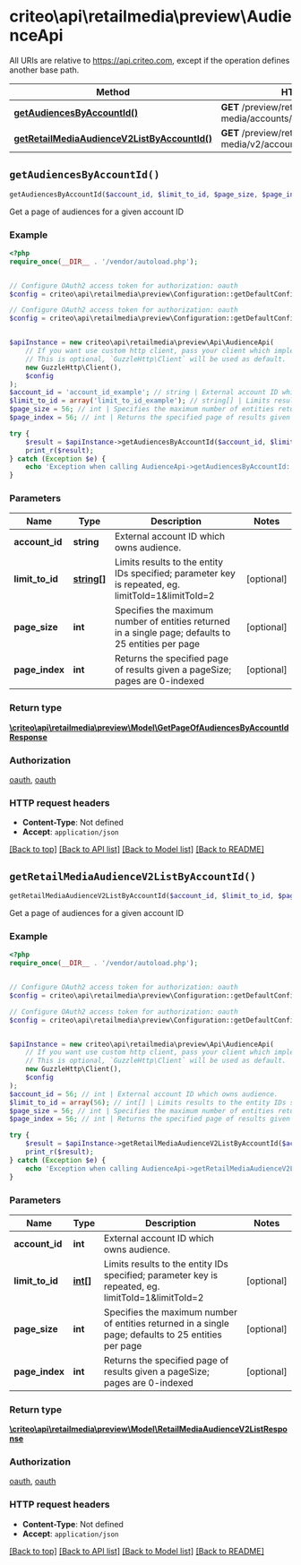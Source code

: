 # criteo\api\retailmedia\preview\AudienceApi

All URIs are relative to https://api.criteo.com, except if the operation defines another base path.

| Method | HTTP request | Description |
| ------------- | ------------- | ------------- |
| [**getAudiencesByAccountId()**](AudienceApi.md#getAudiencesByAccountId) | **GET** /preview/retail-media/accounts/{accountId}/audiences |  |
| [**getRetailMediaAudienceV2ListByAccountId()**](AudienceApi.md#getRetailMediaAudienceV2ListByAccountId) | **GET** /preview/retail-media/v2/accounts/{accountId}/audiences |  |


## `getAudiencesByAccountId()`

```php
getAudiencesByAccountId($account_id, $limit_to_id, $page_size, $page_index): \criteo\api\retailmedia\preview\Model\GetPageOfAudiencesByAccountIdResponse
```



Get a page of audiences for a given account ID

### Example

```php
<?php
require_once(__DIR__ . '/vendor/autoload.php');


// Configure OAuth2 access token for authorization: oauth
$config = criteo\api\retailmedia\preview\Configuration::getDefaultConfiguration()->setAccessToken('YOUR_ACCESS_TOKEN');

// Configure OAuth2 access token for authorization: oauth
$config = criteo\api\retailmedia\preview\Configuration::getDefaultConfiguration()->setAccessToken('YOUR_ACCESS_TOKEN');


$apiInstance = new criteo\api\retailmedia\preview\Api\AudienceApi(
    // If you want use custom http client, pass your client which implements `GuzzleHttp\ClientInterface`.
    // This is optional, `GuzzleHttp\Client` will be used as default.
    new GuzzleHttp\Client(),
    $config
);
$account_id = 'account_id_example'; // string | External account ID which owns audience.
$limit_to_id = array('limit_to_id_example'); // string[] | Limits results to the entity IDs specified; parameter key is repeated, eg. limitToId=1&limitToId=2
$page_size = 56; // int | Specifies the maximum number of entities returned in a single page; defaults to 25 entities per page
$page_index = 56; // int | Returns the specified page of results given a pageSize; pages are 0-indexed

try {
    $result = $apiInstance->getAudiencesByAccountId($account_id, $limit_to_id, $page_size, $page_index);
    print_r($result);
} catch (Exception $e) {
    echo 'Exception when calling AudienceApi->getAudiencesByAccountId: ', $e->getMessage(), PHP_EOL;
}
```

### Parameters

| Name | Type | Description  | Notes |
| ------------- | ------------- | ------------- | ------------- |
| **account_id** | **string**| External account ID which owns audience. | |
| **limit_to_id** | [**string[]**](../Model/string.md)| Limits results to the entity IDs specified; parameter key is repeated, eg. limitToId&#x3D;1&amp;limitToId&#x3D;2 | [optional] |
| **page_size** | **int**| Specifies the maximum number of entities returned in a single page; defaults to 25 entities per page | [optional] |
| **page_index** | **int**| Returns the specified page of results given a pageSize; pages are 0-indexed | [optional] |

### Return type

[**\criteo\api\retailmedia\preview\Model\GetPageOfAudiencesByAccountIdResponse**](../Model/GetPageOfAudiencesByAccountIdResponse.md)

### Authorization

[oauth](../../README.md#oauth), [oauth](../../README.md#oauth)

### HTTP request headers

- **Content-Type**: Not defined
- **Accept**: `application/json`

[[Back to top]](#) [[Back to API list]](../../README.md#endpoints)
[[Back to Model list]](../../README.md#models)
[[Back to README]](../../README.md)

## `getRetailMediaAudienceV2ListByAccountId()`

```php
getRetailMediaAudienceV2ListByAccountId($account_id, $limit_to_id, $page_size, $page_index): \criteo\api\retailmedia\preview\Model\RetailMediaAudienceV2ListResponse
```



Get a page of audiences for a given account ID

### Example

```php
<?php
require_once(__DIR__ . '/vendor/autoload.php');


// Configure OAuth2 access token for authorization: oauth
$config = criteo\api\retailmedia\preview\Configuration::getDefaultConfiguration()->setAccessToken('YOUR_ACCESS_TOKEN');

// Configure OAuth2 access token for authorization: oauth
$config = criteo\api\retailmedia\preview\Configuration::getDefaultConfiguration()->setAccessToken('YOUR_ACCESS_TOKEN');


$apiInstance = new criteo\api\retailmedia\preview\Api\AudienceApi(
    // If you want use custom http client, pass your client which implements `GuzzleHttp\ClientInterface`.
    // This is optional, `GuzzleHttp\Client` will be used as default.
    new GuzzleHttp\Client(),
    $config
);
$account_id = 56; // int | External account ID which owns audience.
$limit_to_id = array(56); // int[] | Limits results to the entity IDs specified; parameter key is repeated, eg. limitToId=1&limitToId=2
$page_size = 56; // int | Specifies the maximum number of entities returned in a single page; defaults to 25 entities per page
$page_index = 56; // int | Returns the specified page of results given a pageSize; pages are 0-indexed

try {
    $result = $apiInstance->getRetailMediaAudienceV2ListByAccountId($account_id, $limit_to_id, $page_size, $page_index);
    print_r($result);
} catch (Exception $e) {
    echo 'Exception when calling AudienceApi->getRetailMediaAudienceV2ListByAccountId: ', $e->getMessage(), PHP_EOL;
}
```

### Parameters

| Name | Type | Description  | Notes |
| ------------- | ------------- | ------------- | ------------- |
| **account_id** | **int**| External account ID which owns audience. | |
| **limit_to_id** | [**int[]**](../Model/int.md)| Limits results to the entity IDs specified; parameter key is repeated, eg. limitToId&#x3D;1&amp;limitToId&#x3D;2 | [optional] |
| **page_size** | **int**| Specifies the maximum number of entities returned in a single page; defaults to 25 entities per page | [optional] |
| **page_index** | **int**| Returns the specified page of results given a pageSize; pages are 0-indexed | [optional] |

### Return type

[**\criteo\api\retailmedia\preview\Model\RetailMediaAudienceV2ListResponse**](../Model/RetailMediaAudienceV2ListResponse.md)

### Authorization

[oauth](../../README.md#oauth), [oauth](../../README.md#oauth)

### HTTP request headers

- **Content-Type**: Not defined
- **Accept**: `application/json`

[[Back to top]](#) [[Back to API list]](../../README.md#endpoints)
[[Back to Model list]](../../README.md#models)
[[Back to README]](../../README.md)
